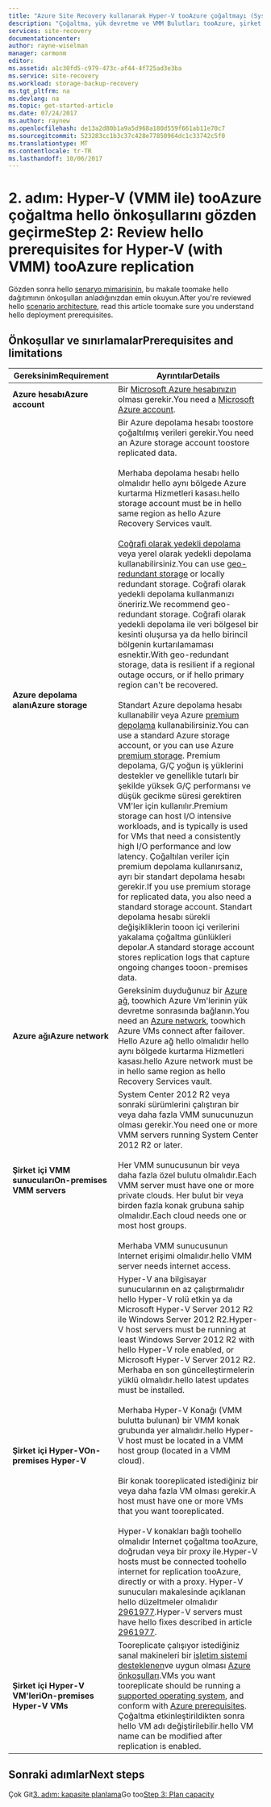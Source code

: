 ```yaml
---
title: "Azure Site Recovery kullanarak Hyper-V tooAzure çoğaltmayı (System Center VMM ile) aaaReview hello önkoşulları | Microsoft Docs"
description: "Çoğaltma, yük devretme ve VMM Bulutları tooAzure, şirket içi Hyper-V sanal kurtarma Azure Site Recovery ile ayarlamak için hello önkoşulları açıklar"
services: site-recovery
documentationcenter: 
author: rayne-wiselman
manager: carmonm
editor: 
ms.assetid: a1c30fd5-c979-473c-af44-4f725ad3e3ba
ms.service: site-recovery
ms.workload: storage-backup-recovery
ms.tgt_pltfrm: na
ms.devlang: na
ms.topic: get-started-article
ms.date: 07/24/2017
ms.author: raynew
ms.openlocfilehash: de13a2d80b1a9a5d968a180d559f661ab11e70c7
ms.sourcegitcommit: 523283cc1b3c37c428e77850964dc1c33742c5f0
ms.translationtype: MT
ms.contentlocale: tr-TR
ms.lasthandoff: 10/06/2017
---
```

# <a name="step-2-review-hello-prerequisites-for-hyper-v-with-vmm-tooazure-replication"></a><span data-ttu-id="7bfdf-103">2. adım: Hyper-V (VMM ile) tooAzure çoğaltma hello önkoşullarını gözden geçirme</span><span class="sxs-lookup"><span data-stu-id="7bfdf-103">Step 2: Review hello prerequisites for Hyper-V (with VMM) tooAzure replication</span></span>

<span data-ttu-id="7bfdf-104">Gözden sonra hello [senaryo mimarisinin](vmm-to-azure-walkthrough-architecture.md), bu makale toomake hello dağıtımının önkoşulları anladığınızdan emin okuyun.</span><span class="sxs-lookup"><span data-stu-id="7bfdf-104">After you're reviewed hello [scenario architecture](vmm-to-azure-walkthrough-architecture.md), read this article toomake sure you understand hello deployment prerequisites.</span></span> 

## <a name="prerequisites-and-limitations"></a><span data-ttu-id="7bfdf-105">Önkoşullar ve sınırlamalar</span><span class="sxs-lookup"><span data-stu-id="7bfdf-105">Prerequisites and limitations</span></span>

<span data-ttu-id="7bfdf-106">**Gereksinim**</span><span class="sxs-lookup"><span data-stu-id="7bfdf-106">**Requirement**</span></span> | <span data-ttu-id="7bfdf-107">**Ayrıntılar**</span><span class="sxs-lookup"><span data-stu-id="7bfdf-107">**Details**</span></span>
--- | ---
<span data-ttu-id="7bfdf-108">**Azure hesabı**</span><span class="sxs-lookup"><span data-stu-id="7bfdf-108">**Azure account**</span></span> | <span data-ttu-id="7bfdf-109">Bir [Microsoft Azure hesabınızın](http://azure.microsoft.com/) olması gerekir.</span><span class="sxs-lookup"><span data-stu-id="7bfdf-109">You need a [Microsoft Azure account](http://azure.microsoft.com/).</span></span>
<span data-ttu-id="7bfdf-110">**Azure depolama alanı**</span><span class="sxs-lookup"><span data-stu-id="7bfdf-110">**Azure storage**</span></span> | <span data-ttu-id="7bfdf-111">Bir Azure depolama hesabı toostore çoğaltılmış verileri gerekir.</span><span class="sxs-lookup"><span data-stu-id="7bfdf-111">You need an Azure storage account toostore replicated data.</span></span><br/><br/> <span data-ttu-id="7bfdf-112">Merhaba depolama hesabı hello olmalıdır hello aynı bölgede Azure kurtarma Hizmetleri kasası.</span><span class="sxs-lookup"><span data-stu-id="7bfdf-112">hello storage account must be in hello same region as hello Azure Recovery Services vault.</span></span><br/><br/><span data-ttu-id="7bfdf-113">[Coğrafi olarak yedekli depolama](../storage/common/storage-redundancy.md#geo-redundant-storage) veya yerel olarak yedekli depolama kullanabilirsiniz.</span><span class="sxs-lookup"><span data-stu-id="7bfdf-113">You can use [geo-redundant storage](../storage/common/storage-redundancy.md#geo-redundant-storage) or locally redundant storage.</span></span> <span data-ttu-id="7bfdf-114">Coğrafi olarak yedekli depolama kullanmanızı öneririz.</span><span class="sxs-lookup"><span data-stu-id="7bfdf-114">We recommend geo-redundant storage.</span></span> <span data-ttu-id="7bfdf-115">Coğrafi olarak yedekli depolama ile veri bölgesel bir kesinti oluşursa ya da hello birincil bölgenin kurtarılamaması esnektir.</span><span class="sxs-lookup"><span data-stu-id="7bfdf-115">With geo-redundant storage, data is resilient if a regional outage occurs, or if hello primary region can't be recovered.</span></span><br/><br/> <span data-ttu-id="7bfdf-116">Standart Azure depolama hesabı kullanabilir veya Azure [premium depolama](../storage/common/storage-premium-storage.md) kullanabilirsiniz.</span><span class="sxs-lookup"><span data-stu-id="7bfdf-116">You can use a standard Azure storage account, or you can use Azure [premium storage](../storage/common/storage-premium-storage.md).</span></span> <span data-ttu-id="7bfdf-117">Premium depolama, G/Ç yoğun iş yüklerini destekler ve genellikle tutarlı bir şekilde yüksek G/Ç performansı ve düşük gecikme süresi gerektiren VM'ler için kullanılır.</span><span class="sxs-lookup"><span data-stu-id="7bfdf-117">Premium storage can host I/O intensive workloads, and is typically is used for VMs that need a consistently high I/O performance and low latency.</span></span> <span data-ttu-id="7bfdf-118">Çoğaltılan veriler için premium depolama kullanırsanız, ayrı bir standart depolama hesabı gerekir.</span><span class="sxs-lookup"><span data-stu-id="7bfdf-118">If you use premium storage for replicated data, you also need a standard storage account.</span></span> <span data-ttu-id="7bfdf-119">Standart depolama hesabı sürekli değişikliklerin tooon içi verilerini yakalama çoğaltma günlükleri depolar.</span><span class="sxs-lookup"><span data-stu-id="7bfdf-119">A standard storage account stores replication logs that capture ongoing changes tooon-premises data.</span></span>
<span data-ttu-id="7bfdf-120">**Azure ağı**</span><span class="sxs-lookup"><span data-stu-id="7bfdf-120">**Azure network**</span></span> | <span data-ttu-id="7bfdf-121">Gereksinim duyduğunuz bir [Azure ağ](../virtual-network/virtual-network-get-started-vnet-subnet.md), toowhich Azure Vm'lerinin yük devretme sonrasında bağlanın.</span><span class="sxs-lookup"><span data-stu-id="7bfdf-121">You need an [Azure network](../virtual-network/virtual-network-get-started-vnet-subnet.md), toowhich Azure VMs connect after failover.</span></span> <span data-ttu-id="7bfdf-122">Hello Azure ağ hello olmalıdır hello aynı bölgede kurtarma Hizmetleri kasası.</span><span class="sxs-lookup"><span data-stu-id="7bfdf-122">hello Azure network must be in hello same region as hello Recovery Services vault.</span></span>
<span data-ttu-id="7bfdf-123">**Şirket içi VMM sunucuları**</span><span class="sxs-lookup"><span data-stu-id="7bfdf-123">**On-premises VMM servers**</span></span> | <span data-ttu-id="7bfdf-124">System Center 2012 R2 veya sonraki sürümlerini çalıştıran bir veya daha fazla VMM sunucunuzun olması gerekir.</span><span class="sxs-lookup"><span data-stu-id="7bfdf-124">You need one or more VMM servers running System Center 2012 R2 or later.</span></span><br/><br/> <span data-ttu-id="7bfdf-125">Her VMM sunucusunun bir veya daha fazla özel bulutu olmalıdır.</span><span class="sxs-lookup"><span data-stu-id="7bfdf-125">Each VMM server must have one or more private clouds.</span></span> <span data-ttu-id="7bfdf-126">Her bulut bir veya birden fazla konak grubuna sahip olmalıdır.</span><span class="sxs-lookup"><span data-stu-id="7bfdf-126">Each cloud needs one or most host groups.</span></span><br/><br/> <span data-ttu-id="7bfdf-127">Merhaba VMM sunucusunun Internet erişimi olmalıdır.</span><span class="sxs-lookup"><span data-stu-id="7bfdf-127">hello VMM server needs internet access.</span></span>
<span data-ttu-id="7bfdf-128">**Şirket içi Hyper-V**</span><span class="sxs-lookup"><span data-stu-id="7bfdf-128">**On-premises Hyper-V**</span></span> | <span data-ttu-id="7bfdf-129">Hyper-V ana bilgisayar sunucularının en az çalıştırmalıdır hello Hyper-V rolü etkin ya da Microsoft Hyper-V Server 2012 R2 ile Windows Server 2012 R2.</span><span class="sxs-lookup"><span data-stu-id="7bfdf-129">Hyper-V host servers must be running at least Windows Server 2012 R2 with hello Hyper-V role enabled, or Microsoft Hyper-V Server 2012 R2.</span></span> <span data-ttu-id="7bfdf-130">Merhaba en son güncelleştirmelerin yüklü olmalıdır.</span><span class="sxs-lookup"><span data-stu-id="7bfdf-130">hello latest updates must be installed.</span></span><br/><br/> <span data-ttu-id="7bfdf-131">Merhaba Hyper-V Konağı (VMM bulutta bulunan) bir VMM konak grubunda yer almalıdır.</span><span class="sxs-lookup"><span data-stu-id="7bfdf-131">hello Hyper-V host must be located in a VMM host group (located in a VMM cloud).</span></span><br/><br/> <span data-ttu-id="7bfdf-132">Bir konak tooreplicated istediğiniz bir veya daha fazla VM olması gerekir.</span><span class="sxs-lookup"><span data-stu-id="7bfdf-132">A host must have one or more VMs that you want tooreplicated.</span></span><br/><br/> <span data-ttu-id="7bfdf-133">Hyper-V konakları bağlı toohello olmalıdır Internet çoğaltma tooAzure, doğrudan veya bir proxy ile.</span><span class="sxs-lookup"><span data-stu-id="7bfdf-133">Hyper-V hosts must be connected toohello internet for replication tooAzure, directly or with a proxy.</span></span> <span data-ttu-id="7bfdf-134">Hyper-V sunucuları makalesinde açıklanan hello düzeltmeler olmalıdır [2961977](https://support.microsoft.com/kb/2961977).</span><span class="sxs-lookup"><span data-stu-id="7bfdf-134">Hyper-V servers must have hello fixes described in article [2961977](https://support.microsoft.com/kb/2961977).</span></span>
<span data-ttu-id="7bfdf-135">**Şirket içi Hyper-V VM'leri**</span><span class="sxs-lookup"><span data-stu-id="7bfdf-135">**On-premises Hyper-V VMs**</span></span> | <span data-ttu-id="7bfdf-136">Tooreplicate çalışıyor istediğiniz sanal makineleri bir [işletim sistemi desteklenen](site-recovery-support-matrix-to-azure.md#support-for-replicated-machine-os-versions)ve uygun olması [Azure önkoşulları](site-recovery-support-matrix-to-azure.md#failed-over-azure-vm-requirements).</span><span class="sxs-lookup"><span data-stu-id="7bfdf-136">VMs you want tooreplicate should be running a [supported operating system](site-recovery-support-matrix-to-azure.md#support-for-replicated-machine-os-versions), and conform with [Azure prerequisites](site-recovery-support-matrix-to-azure.md#failed-over-azure-vm-requirements).</span></span> <span data-ttu-id="7bfdf-137">Çoğaltma etkinleştirildikten sonra hello VM adı değiştirilebilir.</span><span class="sxs-lookup"><span data-stu-id="7bfdf-137">hello VM name can be modified after replication is enabled.</span></span> 




## <a name="next-steps"></a><span data-ttu-id="7bfdf-138">Sonraki adımlar</span><span class="sxs-lookup"><span data-stu-id="7bfdf-138">Next steps</span></span>

<span data-ttu-id="7bfdf-139">Çok Git[3. adım: kapasite planlama](vmm-to-azure-walkthrough-capacity.md)</span><span class="sxs-lookup"><span data-stu-id="7bfdf-139">Go too[Step 3: Plan capacity](vmm-to-azure-walkthrough-capacity.md)</span></span>
